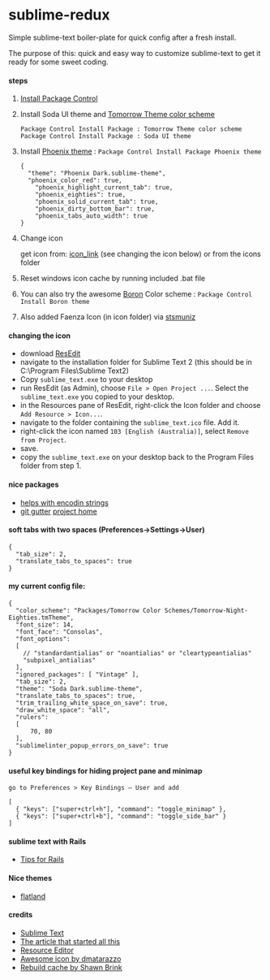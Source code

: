 # sublime-redux

Simple sublime-text boiler-plate for quick config after a fresh install.

The purpose of this: quick and easy way to customize sublime-text to get it ready for some sweet coding.

#### steps

1. [Install Package Control](http://wbond.net/sublime_packages/package_control/installation)

2. Install Soda UI theme and [Tomorrow Theme color scheme](https://github.com/chriskempson/tomorrow-theme)

    ```
    Package Control Install Package : Tomorrow Theme color scheme
    Package Control Install Package : Soda UI theme
    ```

3. Install [Phoenix theme](https://github.com/netatoo/phoenix-theme) : `Package Control Install Package Phoenix theme`

    ```JS
    {
      "theme": "Phoenix Dark.sublime-theme",
      "phoenix_color_red": true,
	    "phoenix_highlight_current_tab": true,
	    "phoenix_eighties": true,
	    "phoenix_solid_current_tab": true,
	    "phoenix_dirty_bottom_bar": true,
	    "phoenix_tabs_auto_width": true
    }
    ```

4. Change icon

    get icon from: [icon_link](https://github.com/dmatarazzo/Sublime-Text-2-Icon/raw/master/sublime_text.ico) (see changing the icon below) or from the icons folder

5. Reset windows icon cache by running included .bat file

7. You can also try the awesome [Boron](https://github.com/mjio/boron.tmtheme) Color scheme : `Package Control Install Boron theme`

8. Also added Faenza Icon (in icon folder) via [stsmuniz](http://gnome-look.org/content/show.php/?content=147424)


#### changing the icon

* download [ResEdit](http://www.resedit.net/)
* navigate to the installation folder for Sublime Text 2 (this should be in C:\Program Files\Sublime Text2)
* Copy `sublime_text.exe` to your desktop
* run ResEdit (as Admin), choose `File > Open Project ...`. Select the `sublime_text.exe` you copied to your desktop.
* in the Resources pane of ResEdit, right-click the Icon folder and choose `Add Resource > Icon...`.
* navigate to the folder containing the `sublime_text.ico` file. Add it.
* right-click the icon named `103 [English (Australia)]`, select `Remove from Project`.
* save.
* copy the `sublime_text.exe` on your desktop back to the Program Files folder from step 1.


#### nice packages

* [helps with encodin strings](https://github.com/colinta/SublimeStringEncode)
* [git gutter](http://www.jisaacks.com/gitgutter) [project home](https://github.com/jisaacks/GitGutter#readme)


#### soft tabs with two spaces (Preferences->Settings->User)

```JS
{
  "tab_size": 2,
  "translate_tabs_to_spaces": true
}
```


#### my current config file:

```JS
{
  "color_scheme": "Packages/Tomorrow Color Schemes/Tomorrow-Night-Eighties.tmTheme",
  "font_size": 14,
  "font_face": "Consolas",
  "font_options":
  [
    // "standardantialias" or "noantialias" or "cleartypeantialias"
    "subpixel_antialias"
  ],
  "ignored_packages": [ "Vintage" ],
  "tab_size": 2,
  "theme": "Soda Dark.sublime-theme",
  "translate_tabs_to_spaces": true,
  "trim_trailing_white_space_on_save": true,
  "draw_white_space": "all",
  "rulers":
  [
      70, 80
  ],
  "sublimelinter_popup_errors_on_save": true
}
```

#### useful key bindings for hiding project pane and minimap

`go to Preferences > Key Bindings — User and add`

```JS
[
  { "keys": ["super+ctrl+h"], "command": "toggle_minimap" },
  { "keys": ["super+ctrl+b"], "command": "toggle_side_bar" }
]

```

#### sublime text with Rails

* [Tips for Rails](https://github.com/mhartl/rails_tutorial_sublime_text)

#### Nice themes

* [flatland](https://github.com/thinkpixellab/flatland)

#### credits

* [Sublime Text](http://www.sublimetext.com)
* [The article that started all this](http://opensoul.org/blog/archives/2012/01/12/getting-started-with-sublime-text-2)
* [Resource Editor](http://www.resedit.net)
* [Awesome icon by dmatarazzo](https://github.com/dmatarazzo/Sublime-Text-2-Icon)
* [Rebuild cache by Shawn Brink](http://www.sevenforums.com/tutorials/49819-icon-cache-rebuild.html)
